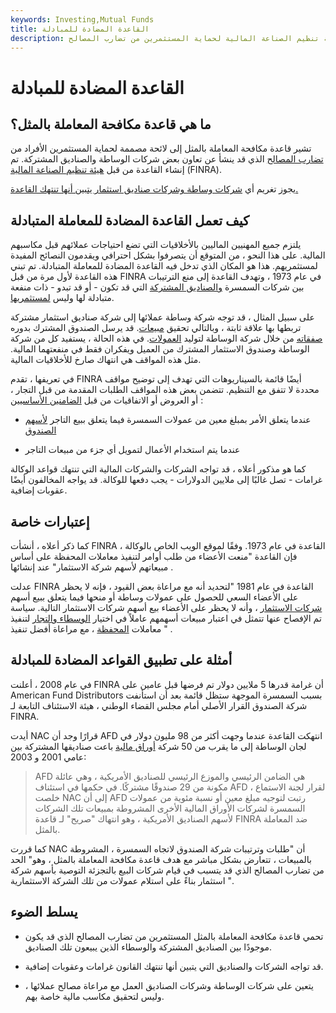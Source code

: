 ```yaml
---
keywords: Investing,Mutual Funds
title: القاعدة المضادة للمبادلة
description: قاعدة مكافحة المعاملة بالمثل هي لائحة أنشأتها هيئة تنظيم الصناعة المالية لحماية المستثمرين من تضارب المصالح.
---
```


# القاعدة المضادة للمبادلة
## ما هي قاعدة مكافحة المعاملة بالمثل؟

تشير قاعدة مكافحة المعاملة بالمثل إلى لائحة مصممة لحماية المستثمرين الأفراد من [تضارب المصالح](/conflict-of-interest) الذي قد ينشأ عن تعاون بعض شركات الوساطة والصناديق المشتركة. تم إنشاء القاعدة من قبل [هيئة تنظيم الصناعة المالية](/finra) (FINRA).

يجوز تغريم أي [شركات وساطة وشركات صناديق استثمار يتبين أنها تنتهك القاعدة.](/brokerage-company)

## كيف تعمل القاعدة المضادة للمعاملة المتبادلة

يلتزم جميع المهنيين الماليين بالأخلاقيات التي تضع احتياجات عملائهم قبل مكاسبهم المالية. على هذا النحو ، من المتوقع أن يتصرفوا بشكل احترافي ويقدمون النصائح المفيدة لمستثمريهم. هذا هو المكان الذي تدخل فيه القاعدة المضادة للمعاملة المتبادلة. تم تبني هذه القاعدة لأول مرة من قبل FINRA في عام 1973 ، وتهدف القاعدة إلى منع الترتيبات بين شركات السمسرة [والصناديق المشتركة](/mutualfund) التي قد تكون - أو قد تبدو - ذات منفعة متبادلة لها وليس [لمستثمريها](/investor).

على سبيل المثال ، قد توجه شركة وساطة عملائها إلى شركة صناديق استثمار مشتركة تربطها بها علاقة ثابتة ، وبالتالي تحقيق [مبيعات](/sale). قد يرسل الصندوق المشترك بدوره [صفقاته](/trade) من خلال شركة الوساطة لتوليد [العمولات](/commission). في هذه الحالة ، يستفيد كل من شركة الوساطة وصندوق الاستثمار المشترك من العميل ويفكران فقط في منفعتهما المالية. مثل هذه المواقف هي انتهاك صارخ للأخلاقيات المالية.

في تعريفها ، تقدم FINRA أيضًا قائمة بالسيناريوهات التي تهدف إلى توضيح مواقف محددة لا تتفق مع التنظيم. تتضمن بعض هذه المواقف الطلبات المقدمة من قبل التجار ، أو العروض أو الاتفاقيات من قبل [الضامنين الأساسيين](/underwriter) :

- عندما يتعلق الأمر بمبلغ معين من عمولات السمسرة فيما يتعلق ببيع التاجر [لأسهم الصندوق](/shares)

- عندما يتم استخدام الأعمال لتمويل أي جزء من مبيعات التاجر

كما هو مذكور أعلاه ، قد تواجه الشركات والشركات المالية التي تنتهك قواعد الوكالة غرامات - تصل غالبًا إلى ملايين الدولارات - يجب دفعها للوكالة. قد يواجه المخالفون أيضًا عقوبات إضافية.

## إعتبارات خاصة

كما ذكر أعلاه ، أنشأت FINRA القاعدة في عام 1973. وفقًا لموقع الويب الخاص بالوكالة ، فإن القاعدة "منعت الأعضاء من طلب أوامر لتنفيذ معاملات المحفظة على أساس مبيعاتهم لأسهم شركة الاستثمار" عند إنشائها .

عدلت FINRA القاعدة في عام 1981 "لتحديد أنه مع مراعاة بعض القيود ، فإنه لا يحظر على الأعضاء السعي للحصول على عمولات وساطة أو منحها فيما يتعلق ببيع أسهم [شركات الاستثمار](/investmentcompany) ، وأنه لا يحظر على الأعضاء بيع أسهم شركات الاستثمار التالية. سياسة تم الإفصاح عنها تتمثل في اعتبار مبيعات أسهمهم عاملاً في اختيار [الوسطاء والتجار](/broker-dealer) لتنفيذ معاملات [المحفظة](/portfolio) ، مع مراعاة أفضل تنفيذ " .

## أمثلة على تطبيق القواعد المضادة للمبادلة

في عام 2008 ، أعلنت FINRA أن غرامة قدرها 5 ملايين دولار تم فرضها قبل عامين على American Fund Distributors بسبب السمسرة الموجهة ستظل قائمة بعد أن استأنفت شركة الصندوق القرار الأصلي أمام مجلس القضاء الوطني ، هيئة الاستئناف التابعة لـ FINRA.

أيدت NAC قرارًا وجد أن AFD انتهكت القاعدة عندما وجهت أكثر من 98 مليون دولار في لجان الوساطة إلى ما يقرب من 50 شركة [أوراق مالية](/security) باعت صناديقها المشتركة بين عامي 2001 و 2003:

>

> AFD هي الضامن الرئيسي والموزع الرئيسي للصناديق الأمريكية ، وهي عائلة مكونة من 29 صندوقًا مشتركًا. في حكمها في استئناف AFD لقرار لجنة الاستماع ، خلصت NAC إلى أن AFD رتبت لتوجيه مبلغ معين أو نسبة مئوية من عمولات السمسرة لشركات الأوراق المالية الأخرى المشروطة بمبيعات تلك الشركات لأسهم الصناديق الأمريكية ، وهو انتهاك "صريح" لـ قاعدة FINRA ضد المعاملة بالمثل.

>

كما قررت NAC أن "طلبات وترتيبات شركة الصندوق لاتجاه السمسرة ، المشروطة بالمبيعات ، تتعارض بشكل مباشر مع هدف قاعدة مكافحة المعاملة بالمثل ، وهو" الحد من تضارب المصالح الذي قد يتسبب في قيام شركات البيع بالتجزئة التوصية بأسهم شركة استثمار بناءً على استلام عمولات من تلك الشركة الاستثمارية ".

## يسلط الضوء

- تحمي قاعدة مكافحة المعاملة بالمثل المستثمرين من تضارب المصالح الذي قد يكون موجودًا بين الصناديق المشتركة والوسطاء الذين يبيعون تلك الصناديق.

- قد تواجه الشركات والصناديق التي يتبين أنها تنتهك القانون غرامات وعقوبات إضافية.

- يتعين على شركات الوساطة وشركات الصناديق العمل مع مراعاة مصالح عملائها ، وليس لتحقيق مكاسب مالية خاصة بهم.

